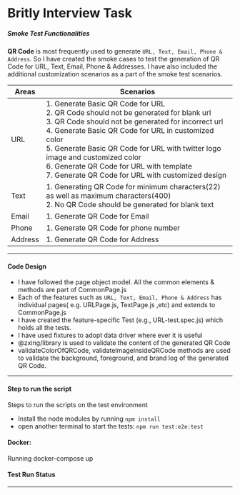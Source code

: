 # Britly Interview Task

#####   Smoke Test Functionalities 

**QR Code** is most frequently used to generate `URL, Text, Email, Phone & Address`. So I have created the smoke cases to test the generation of QR Code for URL, Text, Email, Phone & Addresses. I have also included the additional customization scenarios as a part of the smoke test scenarios.
 
Areas	| Scenarios
--------|-----------
URL     | 1. Generate Basic QR Code for URL <br> 2. QR Code should not be generated for blank url <br> 3. QR Code should not be generated for incorrect url  <br> 4. Generate Basic QR Code for URL in customized color <br> 5. Generate Basic QR Code for URL with twitter logo image and customized color  <br>  6. Generate QR Code for URL with template <br> 7. Generate QR Code for URL with customized design   
Text    | 1. Generating QR Code for minimum characters(22) as well as maximum characters(400)   <br> 2. No QR Code should be generated for blank text  
Email   | 1. Generate QR Code for Email 
Phone   | 1. Generate QR Code for phone number  
Address | 1. Generate QR Code for Address   

<hr> 

#### Code Design  

- I have followed the page object model. All the common elements & methods are part of CommonPage.js 
- Each of the features such as `URL, Text, Email, Phone & Address` has individual pages( e.g. URLPage.js, TextPage.js ,etc) and extends to CommonPage.js 
- I have created the feature-specific Test (e.g., URL-test.spec.js) which holds all the tests. 
- I have used fixtures to adopt data driver where ever it is useful 
- @zxing/library is used to validate the content of the generated QR Code 
- validateColorOfQRCode, validateImageInsideQRCode methods are used to validate the background, foreground, and brand log of the generated QR Code. 

<hr>

#### Step to run the script
Steps to run the scripts on the test environment
*    Install the node modules by running ``` npm install ```
*    open another terminal to start the tests: ``` npm run test:e2e:test ```

#### Docker:
Running docker-compose up

#### Test Run Status

<hr>
